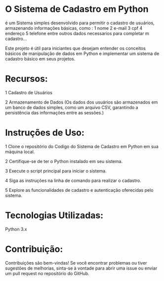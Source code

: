 # O Sistema de Cadastro em Python 

é um Sistema simples desenvolvido para permitir o cadastro de usuários, armazenando informações básicas, como :
1 nome 
2 e-mail
3 cpf
4 endereço
5 telefone
  entre outros dados necessarios para completar m cadastro... 
  
  
Este projeto é útil para iniciantes que desejam entender os conceitos básicos de manipulação de dados em Python e implementar um sistema de cadastro básico em seus projetos.

# Recursos:

1 Cadastro de Usuários

2 Armazenamento de Dados 
(Os dados dos usuários são armazenados em um banco de dados simples, como um arquivo CSV, garantindo a persistência das informações entre as sessões.)

# Instruções de Uso:

1 Clone o repositório do Codigo do Sistema de Cadastro em Python em sua máquina local.

2 Certifique-se de ter o Python instalado em seu sistema.

3 Execute o script principal para iniciar o sistema.

4 Siga as instruções na linha de comando para realizar o cadastro.

5 Explore as funcionalidades de cadastro e autenticação oferecidas pelo sistema.

# Tecnologias Utilizadas:

Python 3.x

# Contribuição:

Contribuições são bem-vindas! Se você encontrar problemas ou tiver sugestões de melhorias, sinta-se à vontade para abrir uma issue ou enviar um pull request no repositório do GitHub.
